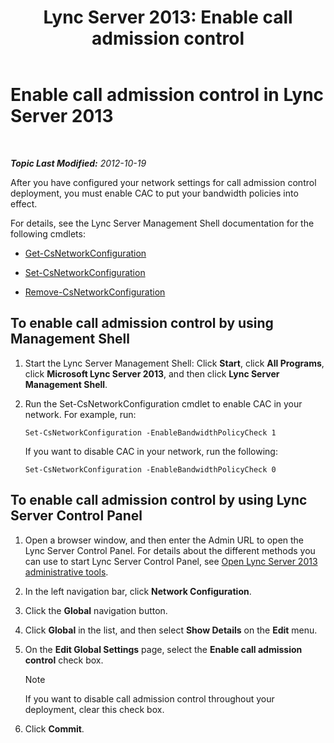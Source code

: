 ﻿---
title: 'Lync Server 2013: Enable call admission control'
TOCTitle: Enable call admission control
ms:assetid: 80201105-18f7-4c02-9c71-8df5a952f6c7
ms:mtpsurl: https://technet.microsoft.com/en-us/library/Gg398642(v=OCS.15)
ms:contentKeyID: 48184650
ms.date: 07/23/2014
mtps_version: v=OCS.15
---

<div data-xmlns="http://www.w3.org/1999/xhtml">

<div class="topic" data-xmlns="http://www.w3.org/1999/xhtml" data-msxsl="urn:schemas-microsoft-com:xslt" data-cs="http://msdn.microsoft.com/en-us/">

<div data-asp="http://msdn2.microsoft.com/asp">

# Enable call admission control in Lync Server 2013

</div>

<div id="mainSection">

<div id="mainBody">

<span> </span>

_**Topic Last Modified:** 2012-10-19_

After you have configured your network settings for call admission control deployment, you must enable CAC to put your bandwidth policies into effect.

For details, see the Lync Server Management Shell documentation for the following cmdlets:

  - [Get-CsNetworkConfiguration](https://docs.microsoft.com/en-us/powershell/module/skype/Get-CsNetworkConfiguration)

  - [Set-CsNetworkConfiguration](https://docs.microsoft.com/en-us/powershell/module/skype/Set-CsNetworkConfiguration)

  - [Remove-CsNetworkConfiguration](https://docs.microsoft.com/en-us/powershell/module/skype/Remove-CsNetworkConfiguration)

<div>

## To enable call admission control by using Management Shell

1.  Start the Lync Server Management Shell: Click **Start**, click **All Programs**, click **Microsoft Lync Server 2013**, and then click **Lync Server Management Shell**.

2.  Run the Set-CsNetworkConfiguration cmdlet to enable CAC in your network. For example, run:
    
        Set-CsNetworkConfiguration -EnableBandwidthPolicyCheck 1
    
    If you want to disable CAC in your network, run the following:
    
        Set-CsNetworkConfiguration -EnableBandwidthPolicyCheck 0

</div>

<div>

## To enable call admission control by using Lync Server Control Panel

1.  Open a browser window, and then enter the Admin URL to open the Lync Server Control Panel. For details about the different methods you can use to start Lync Server Control Panel, see [Open Lync Server 2013 administrative tools](lync-server-2013-open-lync-server-administrative-tools.md).

2.  In the left navigation bar, click **Network Configuration**.

3.  Click the **Global** navigation button.

4.  Click **Global** in the list, and then select **Show Details** on the **Edit** menu.

5.  On the **Edit Global Settings** page, select the **Enable call admission control** check box.
    
    <div>
    

    > [!NOTE]  
    > If you want to disable call admission control throughout your deployment, clear this check box.

    
    </div>

6.  Click **Commit**.

</div>

</div>

<span> </span>

</div>

</div>

</div>

